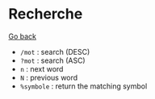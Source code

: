 # Recherche

[Go back](..)

* `/mot` : search (DESC)
* `?mot` : search (ASC)
* `n` : next word
* `N` : previous word
* `%symbole` : return the matching symbol